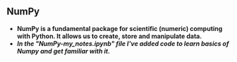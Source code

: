 ## NumPy   

+ **NumPy is a fundamental package for scientific (numeric) computing with Python. It allows us to create, store and manipulate data.**      
+ ***In the "NumPy-my_notes.ipynb" file I've added code to learn basics of Numpy and get familiar with it.***
